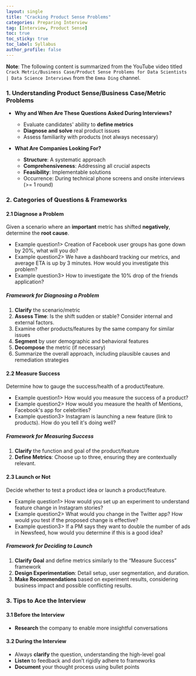 ```yaml
---
layout: single
title: "Cracking Product Sense Problems"
categories: Preparing Interview
tag: [Interview, Product Sense]
toc: true
toc_sticky: true
toc_label: Syllabus
author_profile: false
---
```


**Note**: The following content is summarized from the YouTube video titled `Crack Metric/Business Case/Product Sense Problems for Data Scientists | Data Science Interviews` from the `Emma Ding` channel.

### 1. Understanding Product Sense/Business Case/Metric Problems

- **Why and When Are These Questions Asked During Interviews?**

  - Evaluate candidates' ability to **define metrics**
  - **Diagnose and solve** real product issues
  - Assess familiarity with products (not always necessary)

- **What Are Companies Looking For?**
  - **Structure**: A systematic approach
  - **Comprehensiveness**: Addressing all crucial aspects
  - **Feasibility**: Implementable solutions
  - Occurrence: During technical phone screens and onsite interviews (>= 1 round)

### 2. Categories of Questions & Frameworks

#### 2.1 Diagnose a Problem

Given a scenario where an **important** metric has shifted **negatively**, determine the **root cause**.

- Example question1> Creation of Facebook user groups has gone down by 20%, what will you do?
- Example question2> We have a dashboard tracking our metrics, and average ETA is up by 3 minutes. How would you investigate this problem?
- Example question3> How to investigate the 10% drop of the friends application?

##### Framework for Diagnosing a Problem

1. **Clarify** the scenario/metric
2. **Assess Time**: Is the shift sudden or stable? Consider internal and external factors.
3. Examine other products/features by the same company for similar issues
4. **Segment** by user demographic and behavioral features
5. **Decompose** the metric (if necessary)
6. Summarize the overall approach, including plausible causes and remediation strategies

#### 2.2 Measure Success

Determine how to gauge the success/health of a product/feature.

- Example question1> How would you measure the success of a product?
- Example question2> How would you measure the health of Mentions, Facebook's app for celebrities?
- Example question3> Instagram is launching a new feature (link to products). How do you tell it's doing well?

##### Framework for Measuring Success

1. **Clarify** the function and goal of the product/feature
2. **Define Metrics**: Choose up to three, ensuring they are contextually relevant.

#### 2.3 Launch or Not

Decide whether to test a product idea or launch a product/feature.

- Example question1> How would you set up an experiment to understand feature change in Instagram stories?
- Example question2> What would you change in the Twitter app? How would you test if the proposed change is effective?
- Example question3> If a PM says they want to double the number of ads in Newsfeed, how would you determine if this is a good idea?

##### Framework for Deciding to Launch

1. **Clarify Goal** and define metrics similarly to the “Measure Success” framework
2. **Design Experimentation**: Detail setup, user segmentation, and duration.
3. **Make Recommendations** based on experiment results, considering business impact and possible conflicting results.

### 3. Tips to Ace the Interview

#### 3.1 Before the Interview

- **Research** the company to enable more insightful conversations

#### 3.2 During the Interview

- Always **clarify** the question, understanding the high-level goal
- **Listen** to feedback and don’t rigidly adhere to frameworks
- **Document** your thought process using bullet points
